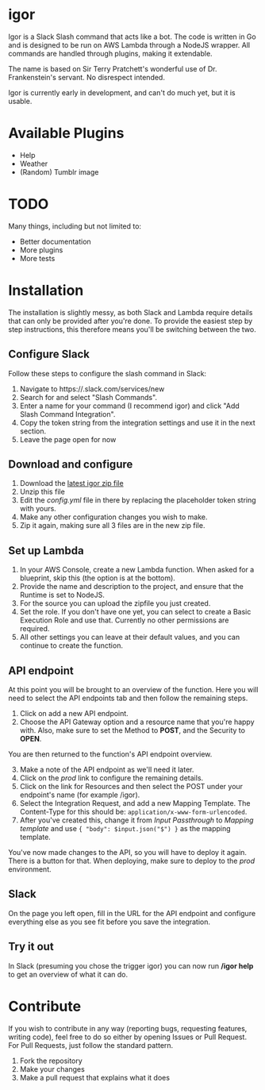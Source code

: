 # igor

Igor is a Slack Slash command that acts like a bot. The code is written in Go and is designed to be run on AWS Lambda through a NodeJS wrapper. All commands are handled through plugins, making it extendable.

The name is based on Sir Terry Pratchett's wonderful use of Dr. Frankenstein's servant. No disrespect intended.

Igor is currently early in development, and can't do much yet, but it is usable.

# Available Plugins

* Help
* Weather
* (Random) Tumblr image

# TODO

Many things, including but not limited to:

* Better documentation
* More plugins
* More tests

# Installation

The installation is slightly messy, as both Slack and Lambda require details that can only be provided after you're done. To provide the easiest step by step instructions, this therefore means you'll be switching between the two.

## Configure Slack

Follow these steps to configure the slash command in Slack:

1. Navigate to https://<your-team-domain>.slack.com/services/new
2. Search for and select "Slash Commands".
3. Enter a name for your command (I recommend igor) and click "Add Slash Command Integration".
4. Copy the token string from the integration settings and use it in the next section.
5. Leave the page open for now

## Download and configure

1. Download the [latest igor zip file](https://github.com/ArjenSchwarz/igor/releases/download/latest/igor.zip)
2. Unzip this file
3. Edit the *config.yml* file in there by replacing the placeholder token string with yours.
4. Make any other configuration changes you wish to make.
5. Zip it again, making sure all 3 files are in the new zip file.

## Set up Lambda

1. In your AWS Console, create a new Lambda function. When asked for a blueprint, skip this (the option is at the bottom).
2. Provide the name and description to the project, and ensure that the Runtime is set to NodeJS. 
3. For the source you can upload the zipfile you just created. 
4. Set the role. If you don't have one yet, you can select to create a Basic Execution Role and use that. Currently no other permissions are required.
5. All other settings you can leave at their default values, and you can continue to create the function.

## API endpoint

At this point you will be brought to an overview of the function. Here you will need to select the API endpoints tab and then follow the remaining steps.

1. Click on add a new API endpoint. 
2. Choose the API Gateway option and a resource name that you're happy with. Also, make sure to set the Method to **POST**, and the Security to **OPEN**.

You are then returned to the function's API endpoint overview. 

3. Make a note of the API endpoint as we'll need it later.
4. Click on the *prod* link to configure the remaining details.
5. Click on the link for Resources and then select the POST under your endpoint's name (for example /igor). 
6. Select the Integration Request, and add a new Mapping Template. The Content-Type for this should be: `application/x-www-form-urlencoded`.
7. After you've created this, change it from *Input Passthrough* to *Mapping template* and use `{ "body": $input.json("$") }` as the mapping template.

You've now made changes to the API, so you will have to deploy it again. There is a button for that. When deploying, make sure to deploy to the *prod* environment.

## Slack

On the page you left open, fill in the URL for the API endpoint and configure everything else as you see fit before you save the integration.

## Try it out

In Slack (presuming you chose the trigger igor) you can now run **/igor help** to get an overview of what it can do.

# Contribute

If you wish to contribute in any way (reporting bugs, requesting features, writing code), feel free to do so either by opening Issues or Pull Request. For Pull Requests, just follow the standard pattern.

1. Fork the repository
2. Make your changes
3. Make a pull request that explains what it does